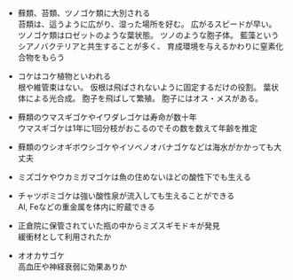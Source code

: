 - 蘚類、苔類、ツノゴケ類に大別される  
苔類は、這うように広がり、湿った場所を好む。
広がるスピードが早い。
ツノゴケ類はロゼットのような葉状態。
ツノのような胞子体。
藍藻というシアノバクテリアと共生することが多く、
育成環境を与えるかわりに窒素化合物をもらう

- コケはコケ植物といわれる  
根や維管束はない。
仮根は飛ばされないように固定するだけの役割。
葉状体による光合成。
胞子を飛ばして繁殖。
胞子にはオス・メスがある。

- 蘚類のウマスギゴケやイワダレゴケは寿命が数十年  
ウマスギゴケは1年に1回分枝がおこるのでその数を数えて年齢を推定

- 蘚類のウシオギボウシゴケやイソベノオバナゴケなどは海水がかかっても大丈夫

- ミズゴケやウカミガマゴケは魚の住めないほどの酸性下でも生える

- チャツボミゴケは強い酸性泉が流入しても生えることができる  
Al, Feなどの重金属を体内に貯蔵できる

- 正倉院に保管されていた瓶の中からミズスギモドキが発見  
緩衝材として利用されたか

- オオカサゴケ  
高血圧や神経衰弱に効果ありか